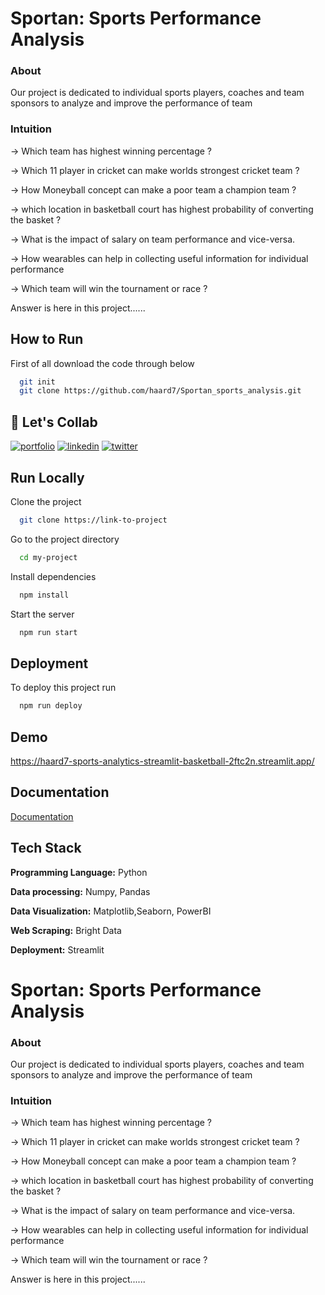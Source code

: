 
# Sportan: Sports Performance Analysis
### About
Our project is dedicated to individual sports players, coaches and team sponsors to analyze and improve the performance of team



### Intuition
&rarr; Which team has highest winning percentage ? 

&rarr; Which 11 player in cricket can make worlds strongest cricket team ?

&rarr; How Moneyball concept can make a poor team a champion team ?

&rarr; which location in basketball court has highest probability of converting the basket ?

&rarr; What is the impact of salary on team 
performance and vice-versa.

&rarr; How wearables can help in collecting useful information for individual performance

&rarr; Which team will win the tournament or race ?

Answer is here in this project......

## How to Run

First of all download the code through below

```bash
  git init
  git clone https://github.com/haard7/Sportan_sports_analysis.git
```

    
## 🔗 Let's Collab
[![portfolio](https://img.shields.io/badge/my_portfolio-000?style=for-the-badge&logo=ko-fi&logoColor=white)](https://www.linkedin.com/in/haard-patel-73b001196/)
[![linkedin](https://img.shields.io/badge/linkedin-0A66C2?style=for-the-badge&logo=linkedin&logoColor=white)](https://www.linkedin.com/in/haard-patel-73b001196/)
[![twitter](https://img.shields.io/badge/twitter-1DA1F2?style=for-the-badge&logo=twitter&logoColor=white)](https://twitter.com/HaardPatel6)


## Run Locally

Clone the project

```bash
  git clone https://link-to-project
```

Go to the project directory

```bash
  cd my-project
```

Install dependencies

```bash
  npm install
```

Start the server

```bash
  npm run start
```


## Deployment

To deploy this project run

```bash
  npm run deploy
```


## Demo

https://haard7-sports-analytics-streamlit-basketball-2ftc2n.streamlit.app/


## Documentation

[Documentation](https://linktodocumentation)


## Tech Stack
**Programming Language:** Python

**Data processing:** Numpy, Pandas

**Data Visualization:** Matplotlib,Seaborn, PowerBI

**Web Scraping:** Bright Data

**Deployment:** Streamlit



# Sportan: Sports Performance Analysis
### About
Our project is dedicated to individual sports players, coaches and team sponsors to analyze and improve the performance of team



### Intuition
&rarr; Which team has highest winning percentage ? 

&rarr; Which 11 player in cricket can make worlds strongest cricket team ?

&rarr; How Moneyball concept can make a poor team a champion team ?

&rarr; which location in basketball court has highest probability of converting the basket ?

&rarr; What is the impact of salary on team 
performance and vice-versa.

&rarr; How wearables can help in collecting useful information for individual performance

&rarr; Which team will win the tournament or race ?

Answer is here in this project......
